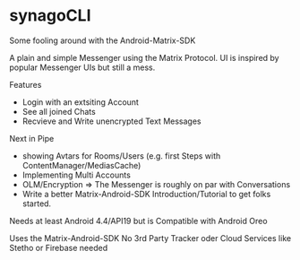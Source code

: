 # synagoCLI
Some fooling around with the Android-Matrix-SDK

A plain and simple Messenger using the Matrix Protocol.
UI is inspired by popular Messenger UIs but still a mess.

Features
- Login with an extsiting Account
- See all joined Chats
- Recvieve and Write unencrypted Text Messages

Next in Pipe
- showing Avtars for Rooms/Users (e.g. first Steps with ContentManager/MediasCache)
- Implementing Multi Accounts
- OLM/Encryption
=> The Messenger is roughly on par with Conversations
- Write a better Matrix-Android-SDK Introduction/Tutorial to get folks started.

Needs at least Android 4.4/API19
but is Compatible with Android Oreo

Uses the Matrix-Android-SDK
No 3rd Party Tracker oder Cloud Services like Stetho or Firebase needed

